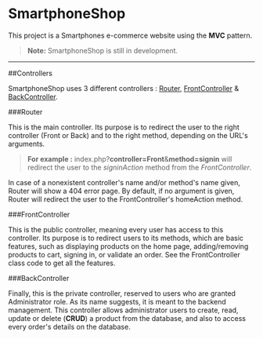 SmartphoneShop
==============

This project is a Smartphones e-commerce website using the **MVC** pattern.
> **Note:** SmartphoneShop is still in development.

---------------------------------------------------------------------------

##Controllers

SmartphoneShop uses 3 different controllers :  [Router](#router), [FrontController](#frontcontroller) & [BackController](#backcontroller).

###Router

This is the main controller.
Its purpose is to redirect the user to the right controller (Front or Back) and to the right method, depending on the URL's arguments.
> **For example :** index.php?**controller=Front**&**method=signin** will redirect the user to the *signinAction* method from the *FrontController*.

In case of a nonexistent controller's name and/or method's name given, Router will show a 404 error page.
By default, if no argument is given, Router will redirect the user to the FrontController's homeAction method.

###FrontController

This is the public controller, meaning every user has access to this controller.
Its purpose is to redirect users to its methods, which are basic features, such as displaying products on the home page, adding/removing products to cart, signing in, or validate an order.
See the FrontController class code to get all the features.

###BackController

Finally, this is the private controller, reserved to users who are granted Administrator role.
As its name suggests, it is meant to the backend management. This controller allows administrator users to create, read, update or delete (**CRUD**) a product from the database, and also to access every order's details on the database.
